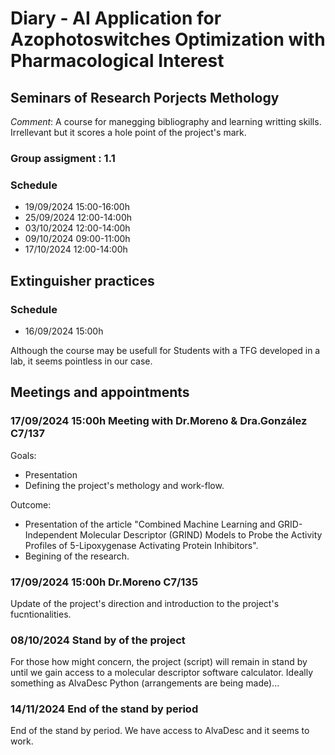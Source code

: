 # Diary - AI Application for Azophotoswitches Optimization with Pharmacological Interest

## Seminars of Research Porjects Methology

*Comment*: A course for manegging bibliography and learning writting skills. Irrellevant but it scores a hole point of the project's mark.

### Group assigment : 1.1

### Schedule

 - 19/09/2024	15:00-16:00h
 - 25/09/2024	12:00-14:00h
 - 03/10/2024	12:00-14:00h
 - 09/10/2024	09:00-11:00h
 - 17/10/2024	12:00-14:00h

## Extinguisher practices

### Schedule

 - 16/09/2024	15:00h

Although the course may be usefull for Students with a TFG developed in a lab, it seems pointless in our case.

## Meetings and appointments

### 17/09/2024	15:00h	Meeting with Dr.Moreno & Dra.González	C7/137

Goals:
 - Presentation
 - Defining the project's methology and work-flow.

Outcome:
 - Presentation of the article "Combined Machine Learning and GRID-Independent Molecular Descriptor (GRIND) Models to Probe the Activity Profiles of 5-Lipoxygenase Activating Protein Inhibitors".
 - Begining of the research.

 ### 17/09/2024	15:00h	Dr.Moreno	C7/135

 Update of the project's direction and introduction to the project's fucntionalities.

### 08/10/2024 Stand by of the project

For those how might concern, the project (script) will remain in stand by until we gain access to a molecular descriptor software calculator. Ideally something as AlvaDesc Python (arrangements are being made)...

### 14/11/2024 End of the stand by period

End of the stand by period. We have access to AlvaDesc and it seems to work.
